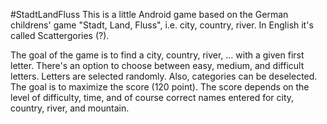 #StadtLandFluss
This is a little Android game based on the German childrens' game "Stadt, Land, Fluss", i.e. city, country, river. In English it's called Scattergories (?).

The goal of the game is to find a city, country, river, ... with a given first letter. There's an option to choose between easy, medium, and difficult letters. Letters are selected randomly. Also, categories can be deselected. The goal is to maximize the score (120 point). The score depends on the level of difficulty, time, and of course correct names entered for city, country, river, and mountain.
